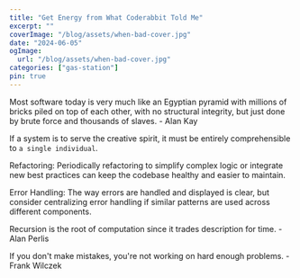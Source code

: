 ```yaml
---
title: "Get Energy from What Coderabbit Told Me"
excerpt: ""
coverImage: "/blog/assets/when-bad-cover.jpg"
date: "2024-06-05"
ogImage:
  url: "/blog/assets/when-bad-cover.jpg"
categories: ["gas-station"]
pin: true
---
```


Most software today is very much like an Egyptian pyramid with millions of bricks piled on top of each other, with no structural integrity, but just done by brute force and thousands of slaves. - Alan Kay 

If a system is to serve the creative spirit, it must be entirely comprehensible to `a single individual`.

Refactoring: Periodically refactoring to simplify complex logic or integrate new best practices can keep the codebase healthy and easier to maintain.

Error Handling: The way errors are handled and displayed is clear, but consider centralizing error handling if similar patterns are used across different components.

Recursion is the root of computation since it trades description for time. - Alan Perlis

If you don't make mistakes, you're not working on hard enough problems. - Frank Wilczek

